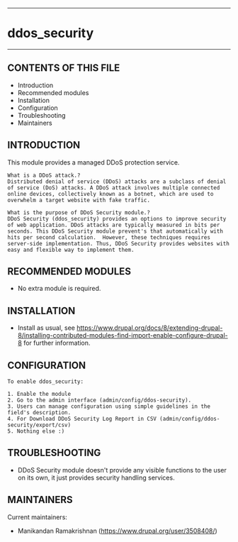 ---------------
# ddos_security
---------------

CONTENTS OF THIS FILE
---------------------

 * Introduction
 * Recommended modules
 * Installation
 * Configuration
 * Troubleshooting
 * Maintainers

INTRODUCTION
------------
 
 This module provides a managed DDoS protection service.

	What is a DDoS attack.?
	Distributed denial of service (DDoS) attacks are a subclass of denial of service (DoS) attacks. A DDoS attack involves multiple connected online devices, collectively known as a botnet, which are used to overwhelm a target website with fake traffic.

	What is the purpose of DDoS Security module.?
	DDoS Security (ddos_security) provides an options to improve security of web application. DDoS attacks are typically measured in bits per seconds. This DDoS Security module prevent's that automatically with hits per second calculation.  However, these techniques requires server-side implementation. Thus, DDoS Security provides websites with easy and flexible way to implement them.

RECOMMENDED MODULES
-------------------

 * No extra module is required.

INSTALLATION
------------

 * Install as usual, see
   https://www.drupal.org/docs/8/extending-drupal-8/installing-contributed-modules-find-import-enable-configure-drupal-8 for further
   information.

CONFIGURATION
-------------

	To enable ddos_security:

	1. Enable the module
	2. Go to the admin interface (admin/config/ddos-security).
	3. Users can manage configuration using simple guidelines in the field's description.
	4. For Download DDoS Security Log Report in CSV (admin/config/ddos-security/export/csv)
	5. Nothing else :)

TROUBLESHOOTING
---------------

 * DDoS Security module doesn't provide any visible functions to the user on its own, it
   just provides security handling services.


MAINTAINERS
-----------

Current maintainers:

 * Manikandan Ramakrishnan (https://www.drupal.org/user/3508408/)
